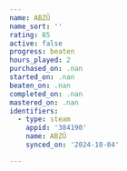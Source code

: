 ```yaml
---
name: ABZÛ
name_sort: ''
rating: 85
active: false
progress: beaten
hours_played: 2
purchased_on: .nan
started_on: .nan
beaten_on: .nan
completed_on: .nan
mastered_on: .nan
identifiers:
  - type: steam
    appid: '384190'
    name: ABZÛ
    synced_on: '2024-10-04'

---
```

